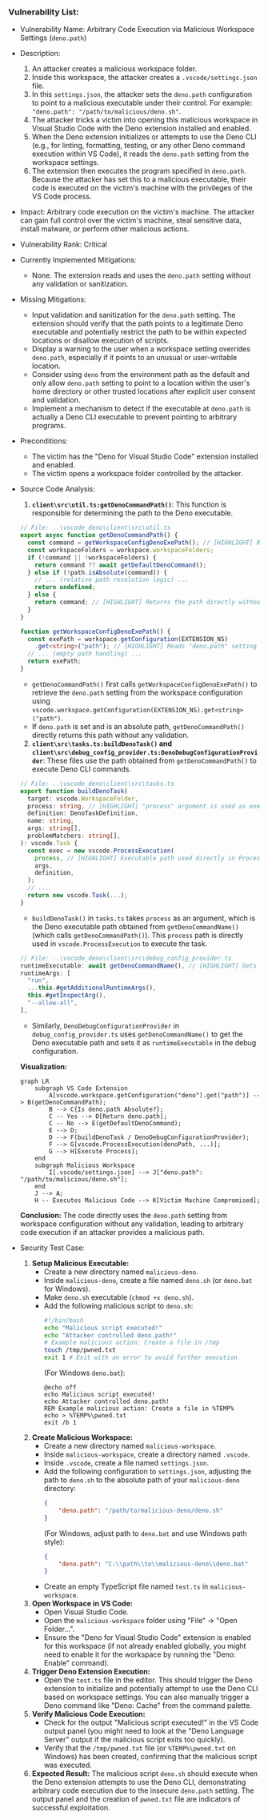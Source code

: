 ### Vulnerability List:

* Vulnerability Name: Arbitrary Code Execution via Malicious Workspace Settings (`deno.path`)
* Description:
    1. An attacker creates a malicious workspace folder.
    2. Inside this workspace, the attacker creates a `.vscode/settings.json` file.
    3. In this `settings.json`, the attacker sets the `deno.path` configuration to point to a malicious executable under their control. For example: `"deno.path": "/path/to/malicious/deno.sh"`.
    4. The attacker tricks a victim into opening this malicious workspace in Visual Studio Code with the Deno extension installed and enabled.
    5. When the Deno extension initializes or attempts to use the Deno CLI (e.g., for linting, formatting, testing, or any other Deno command execution within VS Code), it reads the `deno.path` setting from the workspace settings.
    6. The extension then executes the program specified in `deno.path`. Because the attacker has set this to a malicious executable, their code is executed on the victim's machine with the privileges of the VS Code process.
* Impact: Arbitrary code execution on the victim's machine. The attacker can gain full control over the victim's machine, steal sensitive data, install malware, or perform other malicious actions.
* Vulnerability Rank: Critical
* Currently Implemented Mitigations:
    - None. The extension reads and uses the `deno.path` setting without any validation or sanitization.
* Missing Mitigations:
    - Input validation and sanitization for the `deno.path` setting. The extension should verify that the path points to a legitimate Deno executable and potentially restrict the path to be within expected locations or disallow execution of scripts.
    - Display a warning to the user when a workspace setting overrides `deno.path`, especially if it points to an unusual or user-writable location.
    - Consider using `deno` from the environment path as the default and only allow `deno.path` setting to point to a location within the user's home directory or other trusted locations after explicit user consent and validation.
    - Implement a mechanism to detect if the executable at `deno.path` is actually a Deno CLI executable to prevent pointing to arbitrary programs.
* Preconditions:
    - The victim has the "Deno for Visual Studio Code" extension installed and enabled.
    - The victim opens a workspace folder controlled by the attacker.
* Source Code Analysis:
    1. **`client\src\util.ts:getDenoCommandPath()`**: This function is responsible for determining the path to the Deno executable.
    ```typescript
    // File: ..\vscode_deno\client\src\util.ts
    export async function getDenoCommandPath() {
      const command = getWorkspaceConfigDenoExePath(); // [HIGHLIGHT] Reads deno.path from workspace config
      const workspaceFolders = workspace.workspaceFolders;
      if (!command || !workspaceFolders) {
        return command ?? await getDefaultDenoCommand();
      } else if (!path.isAbsolute(command)) {
        // ... (relative path resolution logic) ...
        return undefined;
      } else {
        return command; // [HIGHLIGHT] Returns the path directly without validation
      }
    }

    function getWorkspaceConfigDenoExePath() {
      const exePath = workspace.getConfiguration(EXTENSION_NS)
        .get<string>("path"); // [HIGHLIGHT] Reads "deno.path" setting
      // ... (empty path handling) ...
      return exePath;
    }
    ```
    - `getDenoCommandPath()` first calls `getWorkspaceConfigDenoExePath()` to retrieve the `deno.path` setting from the workspace configuration using `vscode.workspace.getConfiguration(EXTENSION_NS).get<string>("path")`.
    - If `deno.path` is set and is an absolute path, `getDenoCommandPath()` directly returns this path without any validation.

    2. **`client\src\tasks.ts:buildDenoTask()` and `client\src\debug_config_provider.ts:DenoDebugConfigurationProvider`**: These files use the path obtained from `getDenoCommandPath()` to execute Deno CLI commands.

    ```typescript
    // File: ..\vscode_deno\client\src\tasks.ts
    export function buildDenoTask(
      target: vscode.WorkspaceFolder,
      process: string, // [HIGHLIGHT] "process" argument is used as executable path
      definition: DenoTaskDefinition,
      name: string,
      args: string[],
      problemMatchers: string[],
    ): vscode.Task {
      const exec = new vscode.ProcessExecution(
        process, // [HIGHLIGHT] Executable path used directly in ProcessExecution
        args,
        definition,
      );
      // ...
      return new vscode.Task(...);
    }
    ```
    - `buildDenoTask()` in `tasks.ts` takes `process` as an argument, which is the Deno executable path obtained from `getDenoCommandName()` (which calls `getDenoCommandPath()`). This `process` path is directly used in `vscode.ProcessExecution` to execute the task.

    ```typescript
    // File: ..\vscode_deno\client\src\debug_config_provider.ts
    runtimeExecutable: await getDenoCommandName(), // [HIGHLIGHT] Gets deno command path
    runtimeArgs: [
      "run",
      ...this.#getAdditionalRuntimeArgs(),
      this.#getInspectArg(),
      "--allow-all",
    ],
    ```
    - Similarly, `DenoDebugConfigurationProvider` in `debug_config_provider.ts` uses `getDenoCommandName()` to get the Deno executable path and sets it as `runtimeExecutable` in the debug configuration.

    **Visualization:**

    ```mermaid
    graph LR
        subgraph VS Code Extension
            A[vscode.workspace.getConfiguration("deno").get("path")] --> B(getDenoCommandPath);
            B --> C{Is deno.path Absolute?};
            C -- Yes --> D[Return deno.path];
            C -- No --> E(getDefaultDenoCommand);
            E --> D;
            D --> F(buildDenoTask / DenoDebugConfigurationProvider);
            F --> G[vscode.ProcessExecution(denoPath, ...)];
            G --> H[Execute Process];
        end
        subgraph Malicious Workspace
            I[.vscode/settings.json] --> J["deno.path": "/path/to/malicious/deno.sh"];
        end
        J --> A;
        H -- Executes Malicious Code --> K[Victim Machine Compromised];
    ```

    **Conclusion:** The code directly uses the `deno.path` setting from workspace configuration without any validation, leading to arbitrary code execution if an attacker provides a malicious path.

* Security Test Case:
    1. **Setup Malicious Executable:**
        - Create a new directory named `malicious-deno`.
        - Inside `malicious-deno`, create a file named `deno.sh` (or `deno.bat` for Windows).
        - Make `deno.sh` executable (`chmod +x deno.sh`).
        - Add the following malicious script to `deno.sh`:
          ```bash
          #!/bin/bash
          echo "Malicious script executed!"
          echo "Attacker controlled deno.path!"
          # Example malicious action: Create a file in /tmp
          touch /tmp/pwned.txt
          exit 1 # Exit with an error to avoid further execution
          ```
          (For Windows `deno.bat`):
          ```batch
          @echo off
          echo Malicious script executed!
          echo Attacker controlled deno.path!
          REM Example malicious action: Create a file in %TEMP%
          echo > %TEMP%\pwned.txt
          exit /b 1
          ```
    2. **Create Malicious Workspace:**
        - Create a new directory named `malicious-workspace`.
        - Inside `malicious-workspace`, create a directory named `.vscode`.
        - Inside `.vscode`, create a file named `settings.json`.
        - Add the following configuration to `settings.json`, adjusting the path to `deno.sh` to the absolute path of your `malicious-deno` directory:
          ```json
          {
              "deno.path": "/path/to/malicious-deno/deno.sh"
          }
          ```
          (For Windows, adjust path to `deno.bat` and use Windows path style):
          ```json
          {
              "deno.path": "C:\\path\\to\\malicious-deno\\deno.bat"
          }
          ```
        - Create an empty TypeScript file named `test.ts` in `malicious-workspace`.
    3. **Open Workspace in VS Code:**
        - Open Visual Studio Code.
        - Open the `malicious-workspace` folder using "File" -> "Open Folder...".
        - Ensure the "Deno for Visual Studio Code" extension is enabled for this workspace (if not already enabled globally, you might need to enable it for the workspace by running the "Deno: Enable" command).
    4. **Trigger Deno Extension Execution:**
        - Open the `test.ts` file in the editor. This should trigger the Deno extension to initialize and potentially attempt to use the Deno CLI based on workspace settings. You can also manually trigger a Deno command like "Deno: Cache" from the command palette.
    5. **Verify Malicious Code Execution:**
        - Check for the output "Malicious script executed!" in the VS Code output panel (you might need to look at the "Deno Language Server" output if the malicious script exits too quickly).
        - Verify that the `/tmp/pwned.txt` file (or `%TEMP%\pwned.txt` on Windows) has been created, confirming that the malicious script was executed.
    6. **Expected Result:** The malicious script `deno.sh` should execute when the Deno extension attempts to use the Deno CLI, demonstrating arbitrary code execution due to the insecure `deno.path` setting. The output panel and the creation of `pwned.txt` file are indicators of successful exploitation.
